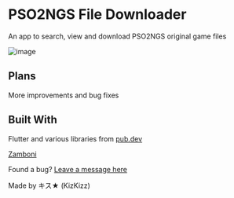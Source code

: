 # PSO2NGS File Downloader
An app to search, view and download PSO2NGS original game files

![image](https://github.com/KizKizz/pso2ngs_file_downloader/assets/101075148/ed121015-16fa-40bc-9bb2-936b9793bd51)

## Plans
More improvements and bug fixes

## Built With

Flutter and various libraries from [pub.dev](https://pub.dev/packages)

[Zamboni](https://github.com/Shadowth117/Zamboni)

Found a bug? [Leave a message here](https://github.com/KizKizz/pso2ngs_file_downloader/issues)

Made by キス★ (KizKizz)
